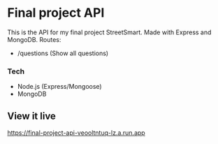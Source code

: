 # Final project API
This is the API for my final project StreetSmart. Made with Express and MongoDB.
Routes: 
- /questions (Show all questions)

### Tech
- Node.js (Express/Mongoose)
- MongoDB

## View it live
https://final-project-api-veooltntuq-lz.a.run.app
